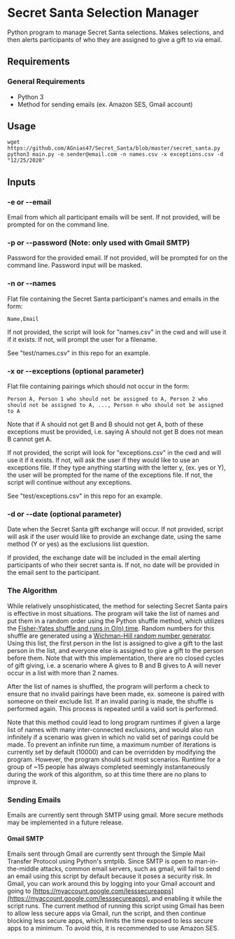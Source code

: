 # Secret Santa Selection Manager

Python program to manage Secret Santa selections. Makes selections, and then alerts participants of who they are assigned
to give a gift to via email.

## Requirements
### General Requirements
 * Python 3
 * Method for sending emails (ex. Amazon SES, Gmail account)


## Usage
```
wget https://github.com/AGnias47/Secret_Santa/blob/master/secret_santa.py
python3 main.py -e sender@email.com -n names.csv -x exceptions.csv -d "12/25/2020"
```


## Inputs

### -e or --email

Email from which all participant emails will be sent. If not provided, will be prompted for on the command line.

### -p or --password (Note: only used with Gmail SMTP)

Password for the provided email. If not provided, will be prompted for on the command line. Password input will be masked.

### -n or --names

Flat file containing the Secret Santa participant's names and emails in the form:

```
Name,Email
```

If not provided, the script will look for "names.csv" in the cwd and will use it if it exists. If not, will prompt the user for a filename.

See "test/names.csv" in this repo for an example.

### -x or --exceptions (optional parameter)

Flat file containing pairings which should not occur in the form:

```
Person A, Person 1 who should not be assigned to A, Person 2 who should not be assigned to A, ..., Person n who should not be assigned to A
```

Note that if A should not get B and B should not get A, both of these exceptions must be provided, i.e. saying A should not get B does not mean B cannot get A.

If not provided, the script will look for "exceptions.csv" in the cwd and will use it if it exists. If not, will ask the user if they would like to use an exceptions file. If they type anything starting with the letter y, (ex. yes or Y), the user will be prompted for the name of the exceptions file. If not, the script will continue without any exceptions.

See "test/exceptions.csv" in this repo for an example.

### -d or --date (optional parameter)

Date when the Secret Santa gift exchange will occur. If not provided, script will ask if the user would like to provide
an exchange date, using the same method (Y or yes) as the exclusions list question.

If provided, the exchange date will be included in the email alerting participants of who their secret santa is. If not,
no date will be provided in the email sent to the participant.

### The Algorithm

While relatively unsophisticated, the method for selecting Secret Santa pairs is effective in most situations. The program will take the list of names and put them in a random order using the Python shuffle method, which utilizes the [Fisher-Yates shuffle and runs in O(n) time](https://softwareengineering.stackexchange.com/questions/215737/how-python-random-shuffle-works). Random numbers for this shuffle are generated using a [Wichman-Hill random number generator](https://en.wikipedia.org/wiki/Wichmann%E2%80%93Hill). Using this list, the first person in the list is assigned to give a gift to the last person in the list, and everyone else is assigned to give a gift to the person before them. Note that with this implementation, there are no closed cycles of gift giving, i.e. a scenario where A gives to B and B gives to A will never occur in a list with more than 2 names.

After the list of names is shuffled, the program will perform a check to ensure that no invalid pairings have been made, ex. someone is paired with someone on their exclude list. If an invalid paring is made, the shuffle is performed again. This process is repeated until a valid sort is performed. 

Note that this method could lead to long program runtimes if given a large list of names with many inter-connected exclusions, and would also run infinitely if a scenario was given in which no valid set of parings could be made. To prevent an infinite run time, a maximum number of iterations is currently set by default (10000) and can be overridden by modifying the program. However, the program should suit most scenarios. Runtime for a group of ~15 people has always completed seemingly instantaneously during the work of this algorithm, so at this time there are no plans to improve it.

### Sending Emails

Emails are currently sent through SMTP using gmail. More secure methods may be implemented in a future release.

#### Gmail SMTP

Emails sent through Gmail are currently sent through the Simple Mail Transfer Protocol using Python's smtplib. Since
SMTP is open to man-in-the-middle attacks, common email servers, such as gmail, will fail to send an email using this script by default because
it poses a security risk. In Gmail, you can work around this by logging into your Gmail account and going to
[https://myaccount.google.com/lesssecureapps](https://myaccount.google.com/lesssecureapps), and enabling it while the 
script runs. The current method of running this script using Gmail has been to allow less secure apps via Gmail, run the script, and 
then continue blocking less secure apps, which limits the time exposed to less secure apps to a minimum. To avoid this,
it is recommended to use Amazon SES.
